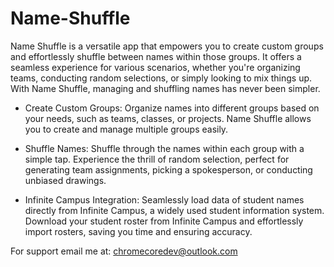# Name-Shuffle

Name Shuffle is a versatile app that empowers you to create custom groups and effortlessly shuffle between names within those groups. It offers a seamless experience for various scenarios, whether you're organizing teams, conducting random selections, or simply looking to mix things up. With Name Shuffle, managing and shuffling names has never been simpler.

- Create Custom Groups: Organize names into different groups based on your needs, such as teams, classes, or projects. Name Shuffle allows you to create and manage multiple groups easily.

- Shuffle Names: Shuffle through the names within each group with a simple tap. Experience the thrill of random selection, perfect for generating team assignments, picking a spokesperson, or conducting unbiased drawings.

- Infinite Campus Integration: Seamlessly load data of student names directly from Infinite Campus, a widely used student information system. Download your student roster from Infinite Campus and effortlessly import rosters, saving you time and ensuring accuracy.

For support email me at: chromecoredev@outlook.com
